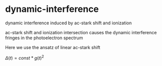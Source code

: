 # dynamic-interference
dynamic interference induced by ac-stark shift and ionization

ac-stark shift and ionization intersection causes the dynamic interference fringes in the photoelectron spectrum

Here we use the ansatz of linear ac-stark shift

$\Delta(t) = const*g(t)^2$
